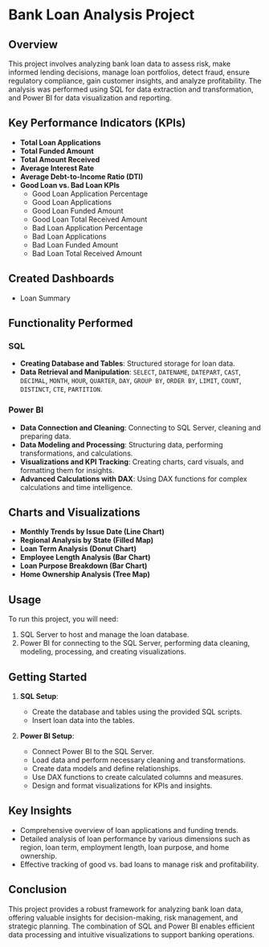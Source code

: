 # Bank Loan Analysis Project

## Overview
This project involves analyzing bank loan data to assess risk, make informed lending decisions, manage loan portfolios, detect fraud, ensure regulatory compliance, gain customer insights, and analyze profitability. The analysis was performed using SQL for data extraction and transformation, and Power BI for data visualization and reporting.

## Key Performance Indicators (KPIs)
- **Total Loan Applications**
- **Total Funded Amount**
- **Total Amount Received**
- **Average Interest Rate**
- **Average Debt-to-Income Ratio (DTI)**
- **Good Loan vs. Bad Loan KPIs**
  - Good Loan Application Percentage
  - Good Loan Applications
  - Good Loan Funded Amount
  - Good Loan Total Received Amount
  - Bad Loan Application Percentage
  - Bad Loan Applications
  - Bad Loan Funded Amount
  - Bad Loan Total Received Amount
 
## Created Dashboards
- Loan Summary
  

## Functionality Performed

### SQL
- **Creating Database and Tables**: Structured storage for loan data.
- **Data Retrieval and Manipulation**: `SELECT`, `DATENAME`, `DATEPART`, `CAST`, `DECIMAL`, `MONTH`, `HOUR`, `QUARTER`, `DAY`, `GROUP BY`, `ORDER BY`, `LIMIT`, `COUNT`, `DISTINCT`, `CTE`, `PARTITION`.

### Power BI
- **Data Connection and Cleaning**: Connecting to SQL Server, cleaning and preparing data.
- **Data Modeling and Processing**: Structuring data, performing transformations, and calculations.
- **Visualizations and KPI Tracking**: Creating charts, card visuals, and formatting them for insights.
- **Advanced Calculations with DAX**: Using DAX functions for complex calculations and time intelligence.

## Charts and Visualizations
- **Monthly Trends by Issue Date (Line Chart)**
- **Regional Analysis by State (Filled Map)**
- **Loan Term Analysis (Donut Chart)**
- **Employee Length Analysis (Bar Chart)**
- **Loan Purpose Breakdown (Bar Chart)**
- **Home Ownership Analysis (Tree Map)**

## Usage
To run this project, you will need:
1. SQL Server to host and manage the loan database.
2. Power BI for connecting to the SQL Server, performing data cleaning, modeling, processing, and creating visualizations.

## Getting Started
1. **SQL Setup**:
   - Create the database and tables using the provided SQL scripts.
   - Insert loan data into the tables.

2. **Power BI Setup**:
   - Connect Power BI to the SQL Server.
   - Load data and perform necessary cleaning and transformations.
   - Create data models and define relationships.
   - Use DAX functions to create calculated columns and measures.
   - Design and format visualizations for KPIs and insights.

## Key Insights
- Comprehensive overview of loan applications and funding trends.
- Detailed analysis of loan performance by various dimensions such as region, loan term, employment length, loan purpose, and home ownership.
- Effective tracking of good vs. bad loans to manage risk and profitability.

## Conclusion
This project provides a robust framework for analyzing bank loan data, offering valuable insights for decision-making, risk management, and strategic planning. The combination of SQL and Power BI enables efficient data processing and intuitive visualizations to support banking operations.
